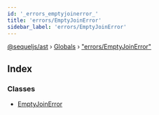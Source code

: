 ```yaml
---
id: '_errors_emptyjoinerror_'
title: 'errors/EmptyJoinError'
sidebar_label: 'errors/EmptyJoinError'
---
```


[@sequeljs/ast](../index.md) › [Globals](../globals.md) ›
["errors/EmptyJoinError"](_errors_emptyjoinerror_.md)

## Index

### Classes

- [EmptyJoinError](../classes/_errors_emptyjoinerror_.emptyjoinerror.md)
